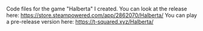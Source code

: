 Code files for the game "Halberta" I created.
You can look at the release here: https://store.steampowered.com/app/2862070/Halberta/
You can play a pre-release version here: https://t-squared.xyz/Halberta/
